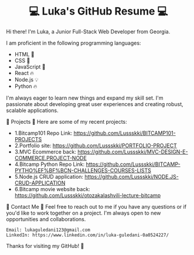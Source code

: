 <h1 align="center">💻 Luka's GitHub Resume 💻</h1>
Hi there! I'm Luka, a Junior Full-Stack Web Developer from Georgia.

I am proficient in the following programming languages:

  - HTML 📝
  - CSS 🎨
  - JavaScript 🚀
  - React 🔥
  - Node.js 💡
  - Python 🔥
   
I'm always eager to learn new things and expand my skill set. I'm passionate about developing great user experiences and creating robust, scalable applications.

🚀 Projects 🚀
Here are some of my recent projects:
   - 1.Bitcamp101 Repo Link: https://github.com/Lussskki/BITCAMP101-PROJECTS
   - 2.Portfolio site: https://github.com/Lussskki/PORTFOLIO-PROJECT
   - 3.MVC Ecommerce back: https://github.com/Lussskki/MVC-DESIGN-E-COMMERCE.PROJECT-NODE
   - 4.Bitcamp Python Repo Link: https://github.com/Lussskki/BITCAMP-PYTHO%EF%BF%BCN-CHALLENGES-COURSES-LISTS
   - 5.Node.js CRUD application: https://github.com/Lussskki/NODE.JS-CRUD-APPLICATION
   - 6.Bitcamp movie website back: https://github.com/Lussskki/otozakalashvili-lecture-bitcamp 

💬 Contact Me 💬
Feel free to reach out to me if you have any questions or if you'd like to work together on a project. I'm always open to new opportunities and collaborations.

    Email: lukaguledani123@gmail.com    
    LinkedIn: https://www.linkedin.com/in/luka-guledani-0a0524227/
   Thanks for visiting my GitHub! 🙌
